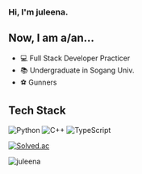 ### Hi, I'm juleena.

## Now, I am a/an...
- 💻 Full Stack Developer Practicer
- 📚 Undergraduate in Sogang Univ.
- ⚽️ Gunners
<!--
**juLeena/juLeena** is a ✨ _special_ ✨ repository because its `README.md` (this file) appears on your GitHub profile.

Here are some ideas to get you started:

- 🔭 I’m currently working on ...
- 🌱 I’m currently learning ...
- 👯 I’m looking to collaborate on ...
- 🤔 I’m looking for help with ...
- 💬 Ask me about ...
- 📫 How to reach me: ...
- 😄 Pronouns: ...
- ⚡ Fun fact: ...
-->

## Tech Stack
![Python](https://img.shields.io/badge/python-3776AB.svg?style=for-the-badge&logo=python&logoColor=white)
![C++](https://img.shields.io/badge/c-00599C.svg?style=for-the-badge&logo=c++&logoColor=white)
![TypeScript](https://img.shields.io/badge/typestript-3178C6.svg?style=for-the-badge&logo=typescript&logoColor=white)



[![Solved.ac](http://mazassumnida.wtf/api/v2/generate_badge?boj=imearth01)](https://solved.ac/imearth01)

![juleena](https://github-readme-stats.vercel.app/api?username=juleena&show_icons=true&theme=great-gatsby)
